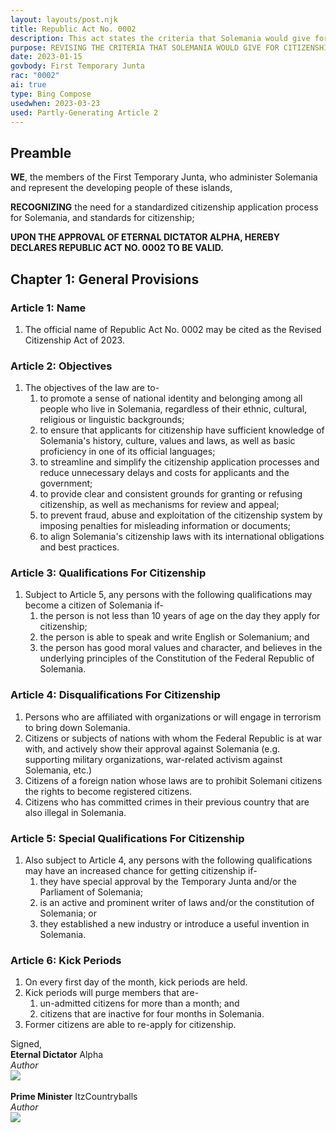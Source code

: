 ```yaml
---
layout: layouts/post.njk
title: Republic Act No. 0002
description: This act states the criteria that Solemania would give for citizenship application processes, and the standards for citizenship.
purpose: REVISING THE CRITERIA THAT SOLEMANIA WOULD GIVE FOR CITIZENSHIP APPLICATION PROCESSES, AND THE STANDARDS FOR CITIZENSHIP
date: 2023-01-15
govbody: First Temporary Junta
rac: "0002"
ai: true
type: Bing Compose
usedwhen: 2023-03-23
used: Partly-Generating Article 2
---
```


## Preamble 
<p>
<b><span class="text-3xl font-bold">W</span>E</b>, the members of the First Temporary Junta, who administer Solemania and represent the developing people of these islands,

**RECOGNIZING** the need for a standardized citizenship application process for Solemania, and standards for citizenship;

**UPON THE APPROVAL OF ETERNAL DICTATOR ALPHA, HEREBY DECLARES REPUBLIC ACT NO. 0002 TO BE VALID.**
</p>

## Chapter 1: General Provisions

### Article 1: Name
<ol class="numeral">
    <li>The official name of Republic Act No. 0002 may be cited as the Revised Citizenship Act of 2023.</li>
</ol>

### Article 2: Objectives
<ol class="numeral">
    <li>The objectives of the law are to-
        <ol class="alpha list-inside">
            <li>to promote a sense of national identity and belonging among all people who live in Solemania, regardless of their ethnic, cultural, religious or linguistic backgrounds;</li>
            <li>to ensure that applicants for citizenship have sufficient knowledge of Solemania's history, culture, values and laws, as well as basic proficiency in one of its official languages;</li>
            <li>to streamline and simplify the citizenship application processes and reduce unnecessary delays and costs for applicants and the government;</li>
            <li>to provide clear and consistent grounds for granting or refusing citizenship, as well as mechanisms for review and appeal;</li>
            <li>to prevent fraud, abuse and exploitation of the citizenship system by imposing penalties for misleading information or documents;</li>
            <li>to align Solemania's citizenship laws with its international obligations and best practices.</li>
        </ol>
    </li>
</ol>

### Article 3: Qualifications For Citizenship
<ol class="numeral">
    <li>Subject to Article 5, any persons with the following qualifications may become a citizen of Solemania if-
        <ol class="alpha list-inside">
            <li>the person is not less than 10 years of age on the day they apply for citizenship;</li>
            <li>the person is able to speak and write English or Solemanium; and</li>
            <li>the person has good moral values and character, and believes in the underlying principles of the Constitution of the Federal Republic of Solemania.</li>
        </ol>
    </li>
</ol>

### Article 4: Disqualifications For Citizenship
<ol class="alpha">
    <li>Persons who are affiliated with organizations or will engage in terrorism to bring down Solemania.</li>
    <li>Citizens or subjects of nations with whom the Federal Republic is at war with, and actively show their approval against Solemania (e.g. supporting military organizations, war-related activism against Solemania, etc.)</li>
    <li>Citizens of a foreign nation whose laws are to prohibit Solemani citizens the rights to become registered citizens.</li>
    <li>Citizens who has committed crimes in their previous country that are also illegal in Solemania.</li>
</ol>

### Article 5: Special Qualifications For Citizenship
<ol class="numeral">
    <li>Also subject to Article 4, any persons with the following qualifications may have an increased chance for getting citizenship if-
        <ol class="alpha">
            <li>they have special approval by the Temporary Junta and/or the Parliament of Solemania;</li>
            <li>is an active and prominent writer of laws and/or the constitution of Solemania; or</li>
            <li>they established a new industry or introduce a useful invention in Solemania.</li>
        </ol>
    </li>
</ol>

### Article 6: Kick Periods
<ol class="numeral">
    <li>On every first day of the month, kick periods are held.</li>
    <li>Kick periods will purge members that are-
        <ol class="alpha">
            <li>un-admitted citizens for more than a month; and</li>
            <li>citizens that are inactive for four months in Solemania.</li>
        </ol>
    </li>
    <li>Former citizens are able to re-apply for citizenship.</li> 
</ol>

<div class="grid text-right">
    Signed,
    <div class="block">
        <b>Eternal Dictator</b> Alpha<br>
        <i>Author</i><br>
        <img src="/assets/img/Alpha-sig.png" class="h-12 w-auto float-right block">
    </div>
    <br>
    <div class="block">
        <b>Prime Minister</b> ItzCountryballs<br>
        <i>Author</i><br>
        <img src="/assets/img/Itz-sig.png" class="h-12 w-auto float-right block">
    </div>
</div>